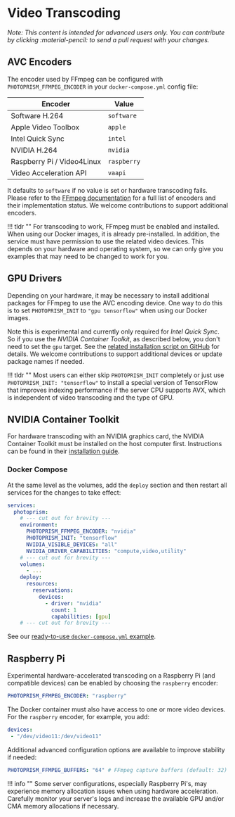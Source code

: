 # Video Transcoding

*Note: This content is intended for advanced users only. You can contribute by clicking :material-pencil: to send a pull request with your changes.*

## AVC Encoders

The encoder used by FFmpeg can be configured with `PHOTOPRISM_FFMPEG_ENCODER` in your `docker-compose.yml` config file:

| Encoder                    | Value       |
|----------------------------|-------------|
| Software H.264             | `software`  | 
| Apple Video Toolbox        | `apple`     | 
| Intel Quick Sync           | `intel`     | 
| NVIDIA H.264               | `nvidia`    | 
| Raspberry Pi / Video4Linux | `raspberry` | 
| Video Acceleration API     | `vaapi`     | 

It defaults to `software` if no value is set or hardware transcoding fails. Please refer to the [FFmpeg documentation](https://trac.ffmpeg.org/wiki/HWAccelIntro) for a full list of encoders and their implementation status. We welcome contributions to support additional encoders.

!!! tldr ""
    For transcoding to work, FFmpeg must be enabled and installed. When using our Docker images, it is already pre-installed. In addition, the service must have permission to use the related video devices. This depends on your hardware and operating system, so we can only give you examples that may need to be changed to work for you.

## GPU Drivers

Depending on your hardware, it may be necessary to install additional packages for FFmpeg to use the AVC encoding device. One way to do this is to set `PHOTOPRISM_INIT` to `"gpu tensorflow"` when using our Docker images.

Note this is experimental and currently only required for *Intel Quick Sync*. So if you use the *NVIDIA Container Toolkit*, as described below, you don't need to set the `gpu` target. See the [related installation script on GitHub](https://github.com/photoprism/photoprism/blob/develop/scripts/dist/install-gpu.sh) for details. We welcome contributions to support additional devices or update package names if needed.

!!! tldr ""
    Most users can either skip `PHOTOPRISM_INIT` completely or just use `PHOTOPRISM_INIT: "tensorflow"` to install a special version of TensorFlow that improves indexing performance if the server CPU supports AVX, which is independent of video transcoding and the type of GPU.

## NVIDIA Container Toolkit

For hardware transcoding with an NVIDIA graphics card, the NVIDIA Container Toolkit must be installed on the host computer first. Instructions can be found in their [installation guide](https://docs.nvidia.com/datacenter/cloud-native/container-toolkit/install-guide.html).

### Docker Compose

At the same level as the volumes, add the `deploy` section and then restart all services for the changes to take effect:

```yaml
services:
  photoprism:
    # --- cut out for brevity ---
    environment:
      PHOTOPRISM_FFMPEG_ENCODER: "nvidia"
      PHOTOPRISM_INIT: "tensorflow"
      NVIDIA_VISIBLE_DEVICES: "all"
      NVIDIA_DRIVER_CAPABILITIES: "compute,video,utility"
    # --- cut out for brevity ---
    volumes:
      - ...
    deploy:
      resources:
        reservations:
          devices:
            - driver: "nvidia"
              count: 1
              capabilities: [gpu]
    # --- cut out for brevity ---    
```

See our [ready-to-use `docker-compose.yml` example](https://dl.photoprism.app/docker/nvidia/docker-compose.yml).

## Raspberry Pi

Experimental hardware-accelerated transcoding on a Raspberry Pi (and compatible devices) can be enabled by choosing the `raspberry` encoder:

```yaml
PHOTOPRISM_FFMPEG_ENCODER: "raspberry"
```

The Docker container must also have access to one or more video devices.  For the `raspberry` encoder, for example, you add:

```yaml
devices:
 - "/dev/video11:/dev/video11"
```

Additional advanced configuration options are available to improve stability if needed:

```yaml
PHOTOPRISM_FFMPEG_BUFFERS: "64" # FFmpeg capture buffers (default: 32)
```

!!! info ""
    Some server configurations, especially Raspberry Pi's, may experience memory allocation issues when using hardware acceleration. Carefully monitor your server's logs and increase the available GPU and/or CMA memory allocations if necessary.
